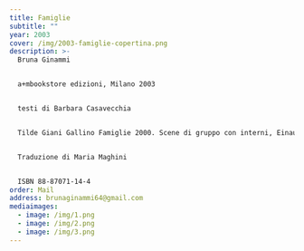 ```yaml
---
title: Famiglie
subtitle: ""
year: 2003
cover: /img/2003-famiglie-copertina.png
description: >-
  Bruna Ginammi


  a+mbookstore edizioni, Milano 2003


  testi di Barbara Casavecchia


  Tilde Giani Gallino Famiglie 2000. Scene di gruppo con interni, Einaudi, Torino 2000


  Traduzione di Maria Maghini


  ISBN 88-87071-14-4
order: Mail
address: brunaginammi64@gmail.com
mediaimages:
  - image: /img/1.png
  - image: /img/2.png
  - image: /img/3.png
---
```

